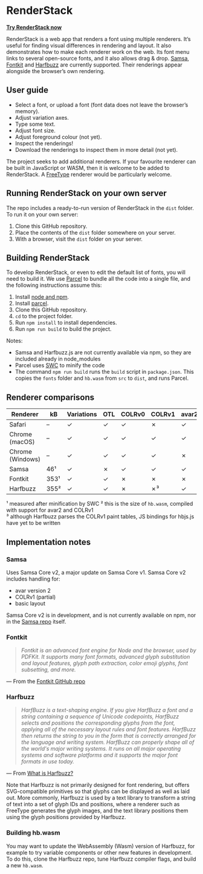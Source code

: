 # RenderStack

[**Try RenderStack now**](https://lorp.github.io/renderstack/dist/)

RenderStack is a web app that renders a font using multiple renderers. It’s useful for finding visual differences in rendering and layout. It also demonstrates how to make each renderer work on the web. Its font menu links to several open-source fonts, and it also allows drag & drop. [Samsa](https://github.com/Lorp/samsa), [Fontkit](https://github.com/foliojs/fontkit) and [Harfbuzz](https://github.com/harfbuzz/harfbuzz) are currently supported. Their renderings appear alongside the browser’s own rendering.

## User guide

* Select a font, or upload a font (font data does not leave the browser’s memory).
* Adjust variation axes.
* Type some text.
* Adjust font size.
* Adjust foreground colour (not yet).
* Inspect the renderings!
* Download the renderings to inspect them in more detail (not yet).

The project seeks to add additional renderers. If your favourite renderer can be built in JavaScript or WASM, then it is welcome to be added to RenderStack. A [FreeType](https://freetype.org) renderer would be particularly welcome.

## Running RenderStack on your own server

The repo includes a ready-to-run version of RenderStack in the `dist` folder. To run it on your own server:

1. Clone this GitHub repository.
2. Place the contents of the `dist` folder somewhere on your server.
3. With a browser, visit the `dist` folder on your server.

## Building RenderStack

To develop RenderStack, or even to edit the default list of fonts, you will need to build it. We use [Parcel](https://parceljs.org) to bundle all the code into a single file, and the following instructions assume this:

1. Install [node and npm](https://nodejs.org/en/download).
2. Install [parcel](https://parceljs.org).
3. Clone this GitHub repository.
4. `cd` to the project folder.
5. Run `npm install` to install dependencies.
6. Run `npm run build` to build the project.

Notes:
* Samsa and Harfbuzz.js are not currently available via npm, so they are included already in node_modules
* Parcel uses [SWC](https://swc.rs) to minify the code
* The command `npm run build` runs the `build` script in `package.json`. This copies the `fonts` folder and `hb.wasm` from `src` to `dist`, and runs Parcel.

## Renderer comparisons

| Renderer         | kB   | Variations | OTL | COLRv0 | COLRv1 | avar2 |
|---               |---   |----        |---  |---     |---    |--- |
| Safari           | –    | ✓          | ✓   | ✓      | ✗     | ✓  |
| Chrome (macOS)   | –    | ✓          | ✓   | ✓      | ✓     | ✓  |
| Chrome (Windows) | –    | ✓          | ✓   | ✓      | ✓     | ✗  |
| Samsa            | 46¹  | ✓          | ✗   | ✓      | ✓     | ✓  |
| Fontkit          | 353¹ | ✓          | ✓   | ✗      | ✗     | ✗  |
| Harfbuzz         | 355² | ✓          | ✓   | ✗      | ✗³    | ✓  |


¹ measured after minification by SWC
² this is the size of `hb.wasm`, compiled with support for avar2 and COLRv1  
³ although Harfbuzz parses the COLRv1 paint tables, JS bindings for hbjs.js have yet to be written


## Implementation notes

### Samsa

Uses Samsa Core v2, a major update on Samsa Core v1. Samsa Core v2 includes handling for:

* avar version 2
* COLRv1 (partial)
* basic layout

Samsa Core v2 is in development, and is not currently available on npm, nor in the [Samsa repo](https://github.com/Lorp/samsa) itself.

### Fontkit

> *Fontkit is an advanced font engine for Node and the browser, used by PDFKit. It supports many font formats, advanced glyph substitution and layout features, glyph path extraction, color emoji glyphs, font subsetting, and more.*

— From the [Fontkit GitHub repo](https://github.com/foliojs/fontkit)


### Harfbuzz 

> *HarfBuzz is a text-shaping engine. If you give HarfBuzz a font and a string containing a sequence of Unicode codepoints, HarfBuzz selects and positions the corresponding glyphs from the font, applying all of the necessary layout rules and font features. HarfBuzz then returns the string to you in the form that is correctly arranged for the language and writing system. HarfBuzz can properly shape all of the world's major writing systems. It runs on all major operating systems and software platforms and it supports the major font formats in use today.*

— From [What is Harfbuzz?](https://harfbuzz.github.io/what-is-harfbuzz.html)


Note that Harfbuzz is not primarily designed for font rendering, but offers SVG-compatible primitives so that glyphs can be displayed as well as laid out. More commonly, Harfbuzz is used by a text library to transform a string of text into a set of glyph IDs and positions, where a renderer such as FreeType generates the glyph images, and the text library positions them using the glyph positions provided by Harfbuzz.

### Building hb.wasm

You may want to update the WebAssembly (Wasm) version of Harfbuzz, for example to try variable components or other new features in development. To do this, clone the Harfbuzz repo, tune Harfbuzz compiler flags, and build a new `hb.wasm`.


